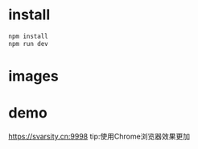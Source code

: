 # install

```js
npm install
npm run dev
```

# images



# demo
https://svarsity.cn:9998  tip:使用Chrome浏览器效果更加